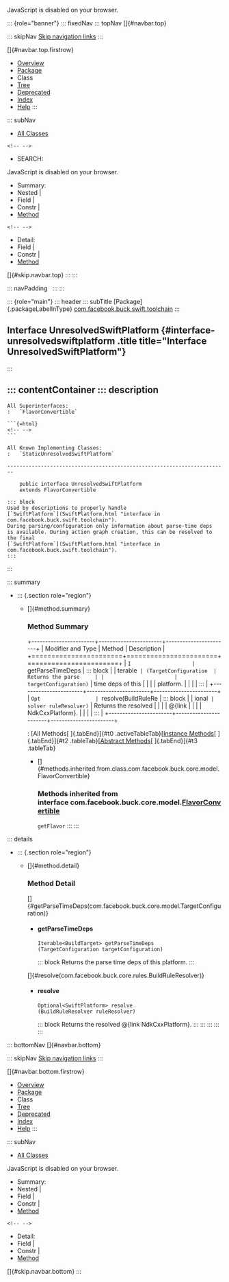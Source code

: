 <div>

JavaScript is disabled on your browser.

</div>

::: {role="banner"}
::: fixedNav
::: topNav
[]{#navbar.top}

::: skipNav
[Skip navigation links](#skip.navbar.top "Skip navigation links")
:::

[]{#navbar.top.firstrow}

-   [Overview](../../../../../index.html)
-   [Package](package-summary.html)
-   Class
-   [Tree](package-tree.html)
-   [Deprecated](../../../../../deprecated-list.html)
-   [Index](../../../../../index-all.html)
-   [Help](../../../../../help-doc.html)
:::

::: subNav
-   [All Classes](../../../../../allclasses.html)

```{=html}
<!-- -->
```
-   SEARCH:

<div>

<div>

JavaScript is disabled on your browser.

</div>

</div>

<div>

-   Summary: 
-   Nested \| 
-   Field \| 
-   Constr \| 
-   [Method](#method.summary)

```{=html}
<!-- -->
```
-   Detail: 
-   Field \| 
-   Constr \| 
-   [Method](#method.detail)

</div>

[]{#skip.navbar.top}
:::
:::

::: navPadding
 
:::
:::

::: {role="main"}
::: header
::: subTitle
[Package]{.packageLabelInType} [com.facebook.buck.swift.toolchain](package-summary.html)
:::

## Interface UnresolvedSwiftPlatform {#interface-unresolvedswiftplatform .title title="Interface UnresolvedSwiftPlatform"}
:::

::: contentContainer
::: description
-   

    All Superinterfaces:
    :   `FlavorConvertible`

    ```{=html}
    <!-- -->
    ```

    All Known Implementing Classes:
    :   `StaticUnresolvedSwiftPlatform`

    ------------------------------------------------------------------------

        public interface UnresolvedSwiftPlatform
        extends FlavorConvertible

    ::: block
    Used by descriptions to properly handle
    [`SwiftPlatform`](SwiftPlatform.html "interface in com.facebook.buck.swift.toolchain").
    During parsing/configuration only information about parse-time deps
    is available. During action graph creation, this can be resolved to
    the final
    [`SwiftPlatform`](SwiftPlatform.html "interface in com.facebook.buck.swift.toolchain").
    :::
:::

::: summary
-   ::: {.section role="region"}
    -   []{#method.summary}

        ### Method Summary

        +-----------------------+-----------------------+-----------------------+
        | Modifier and Type     | Method                | Description           |
        +=======================+=======================+=======================+
        | `I                    | `getParseTimeDeps     | ::: block             |
        | terable<BuildTarget>` | ​(TargetConfiguration  | Returns the parse     |
        |                       | targetConfiguration)` | time deps of this     |
        |                       |                       | platform.             |
        |                       |                       | :::                   |
        +-----------------------+-----------------------+-----------------------+
        | `Opt                  | `resolve​(BuildRuleRe  | ::: block             |
        | ional<SwiftPlatform>` | solver ruleResolver)` | Returns the resolved  |
        |                       |                       | \@{link               |
        |                       |                       | NdkCxxPlatform}.      |
        |                       |                       | :::                   |
        +-----------------------+-----------------------+-----------------------+

        : [All Methods[ ]{.tabEnd}]{#t0 .activeTableTab}[[Instance
        Methods](javascript:show(2);)[ ]{.tabEnd}]{#t2
        .tableTab}[[Abstract
        Methods](javascript:show(4);)[ ]{.tabEnd}]{#t3 .tableTab}

        -   []{#methods.inherited.from.class.com.facebook.buck.core.model.FlavorConvertible}

            ### Methods inherited from interface com.facebook.buck.core.model.[FlavorConvertible](../../core/model/FlavorConvertible.html "interface in com.facebook.buck.core.model")

            `getFlavor`
    :::
:::

::: details
-   ::: {.section role="region"}
    -   []{#method.detail}

        ### Method Detail

        []{#getParseTimeDeps(com.facebook.buck.core.model.TargetConfiguration)}

        -   #### getParseTimeDeps

            ``` methodSignature
            Iterable<BuildTarget> getParseTimeDeps​(TargetConfiguration targetConfiguration)
            ```

            ::: block
            Returns the parse time deps of this platform.
            :::

        []{#resolve(com.facebook.buck.core.rules.BuildRuleResolver)}

        -   #### resolve

            ``` methodSignature
            Optional<SwiftPlatform> resolve​(BuildRuleResolver ruleResolver)
            ```

            ::: block
            Returns the resolved \@{link NdkCxxPlatform}.
            :::
    :::
:::
:::
:::

::: bottomNav
[]{#navbar.bottom}

::: skipNav
[Skip navigation links](#skip.navbar.bottom "Skip navigation links")
:::

[]{#navbar.bottom.firstrow}

-   [Overview](../../../../../index.html)
-   [Package](package-summary.html)
-   Class
-   [Tree](package-tree.html)
-   [Deprecated](../../../../../deprecated-list.html)
-   [Index](../../../../../index-all.html)
-   [Help](../../../../../help-doc.html)
:::

::: subNav
-   [All Classes](../../../../../allclasses.html)

<div>

<div>

JavaScript is disabled on your browser.

</div>

</div>

<div>

-   Summary: 
-   Nested \| 
-   Field \| 
-   Constr \| 
-   [Method](#method.summary)

```{=html}
<!-- -->
```
-   Detail: 
-   Field \| 
-   Constr \| 
-   [Method](#method.detail)

</div>

[]{#skip.navbar.bottom}
:::
